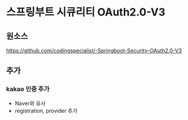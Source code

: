 # 스프링부트 시큐리티 OAuth2.0-V3

## 원소스
https://github.com/codingspecialist/-Springboot-Security-OAuth2.0-V3

## 추가

### kakao 인증 추가

- Naver와 유사
- registration, provider 추가